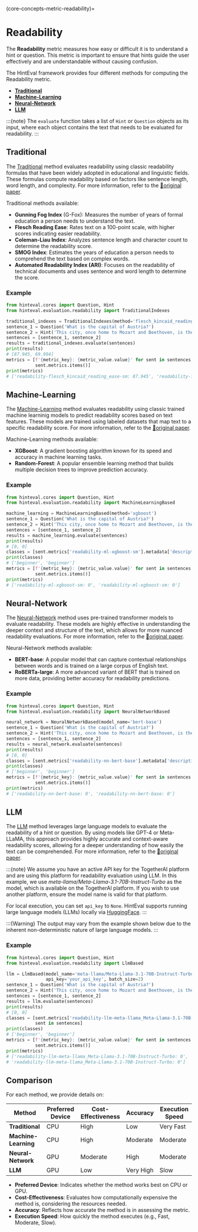 (core-concepts-metric-readability)=

# Readability

The **Readability** metric measures how easy or difficult it is to understand a hint or question. This metric is
important to ensure that hints guide the user effectively and are understandable without causing confusion.

The HintEval framework provides four different methods for computing the Readability metric.

- [**Traditional**](#traditional)
- [**Machine-Learning**](#machine-learning)
- [**Neural-Network**](#neural-network)
- [**LLM**](#llm)

:::{note}
The `evaluate` function takes a list of `Hint` or `Question` objects as its input, where each object contains the text
that needs to be evaluated for readability.
:::

## Traditional

The [Traditional](../../references/metrics/readability.rst#hinteval.cores.evaluation_metrics.readability.TraditionalIndexes) method evaluates readability using classic readability formulas that have been widely adopted in
educational and linguistic fields. These formulas compute readability based on factors like sentence length, word
length, and complexity. For more information, refer to the [📝original paper](https://aclanthology.org/2023.bea-1.1/).

Traditional methods available:

- **Gunning Fog Index** (G-Fox): Measures the number of years of formal education a person needs to understand the text.
- **Flesch Reading Ease**: Rates text on a 100-point scale, with higher scores indicating easier readability.
- **Coleman-Liau Index**: Analyzes sentence length and character count to determine the readability score.
- **SMOG Index**: Estimates the years of education a person needs to comprehend the text based on complex words.
- **Automated Readability Index (ARI)**: Focuses on the readability of technical documents and uses sentence and word
  length to determine the score.

### Example

```python
from hinteval.cores import Question, Hint
from hinteval.evaluation.readability import TraditionalIndexes

traditional_indexes = TraditionalIndexes(method='flesch_kincaid_reading_ease')
sentence_1 = Question('What is the capital of Austria?')
sentence_2 = Hint('This city, once home to Mozart and Beethoven, is the capital of Austria.')
sentences = [sentence_1, sentence_2]
results = traditional_indexes.evaluate(sentences)
print(results)
# [87.945, 69.994]
metrics = [f'{metric_key}: {metric_value.value}' for sent in sentences for metric_key, metric_value in
           sent.metrics.items()]
print(metrics)
# ['readability-flesch_kincaid_reading_ease-sm: 87.945', 'readability-flesch_kincaid_reading_ease-sm: 69.994']
```

## Machine-Learning

The [Machine-Learning](../../references/metrics/readability.rst#hinteval.cores.evaluation_metrics.readability.MachineLearningBased) method evaluates readability using  classic trained machine learninig models to predict readability scores based on text
features. These models are trained using labeled datasets that map text to a specific readability score. For more
information, refer to the [📝original paper](https://aclanthology.org/2023.bea-1.37/).

Machine-Learning methods available:

- **XGBoost**: A gradient boosting algorithm known for its speed and accuracy in machine learning tasks.
- **Random-Forest**: A popular ensemble learning method that builds multiple decision trees to improve prediction
  accuracy.

### Example

```python
from hinteval.cores import Question, Hint
from hinteval.evaluation.readability import MachineLearningBased

machine_learning = MachineLearningBased(method='xgboost')
sentence_1 = Question('What is the capital of Austria?')
sentence_2 = Hint('This city, once home to Mozart and Beethoven, is the capital of Austria.')
sentences = [sentence_1, sentence_2]
results = machine_learning.evaluate(sentences)
print(results)
# [0, 0]
classes = [sent.metrics['readability-ml-xgboost-sm'].metadata['description'] for sent in sentences]
print(classes)
# ['beginner', 'beginner']
metrics = [f'{metric_key}: {metric_value.value}' for sent in sentences for metric_key, metric_value in
           sent.metrics.items()]
print(metrics)
# ['readability-ml-xgboost-sm: 0', 'readability-ml-xgboost-sm: 0']
```

## Neural-Network

The [Neural-Network](../../references/metrics/readability.rst#hinteval.cores.evaluation_metrics.readability.NeuralNetworkBased) method uses pre-trained transformer models to evaluate readability. These models are highly
effective in understanding the deeper context and structure of the text, which allows for more nuanced readability
evaluations. For more information, refer to the [📝original paper](https://aclanthology.org/2023.bea-1.37/).

Neural-Network methods available:

- **BERT-base**: A popular model that can capture contextual relationships between words and is trained on a large
  corpus of English text.
- **RoBERTa-large**: A more advanced variant of BERT that is trained on more data, providing better accuracy for
  readability predictions.

### Example

```python
from hinteval.cores import Question, Hint
from hinteval.evaluation.readability import NeuralNetworkBased

neural_network = NeuralNetworkBased(model_name='bert-base')
sentence_1 = Question('What is the capital of Austria?')
sentence_2 = Hint('This city, once home to Mozart and Beethoven, is the capital of Austria.')
sentences = [sentence_1, sentence_2]
results = neural_network.evaluate(sentences)
print(results)
# [0, 0]
classes = [sent.metrics['readability-nn-bert-base'].metadata['description'] for sent in sentences]
print(classes)
# ['beginner', 'beginner']
metrics = [f'{metric_key}: {metric_value.value}' for sent in sentences for metric_key, metric_value in
           sent.metrics.items()]
print(metrics)
# ['readability-nn-bert-base: 0', 'readability-nn-bert-base: 0']

```

## LLM

The [LLM](../../references/metrics/readability.rst#hinteval.cores.evaluation_metrics.readability.LlmBased) method leverages large language models to evaluate the readability of a hint or question. By using models
like GPT-4 or Meta-LLaMA, this approach provides highly accurate and context-aware readability scores, allowing for a
deeper understanding of how easily the text can be comprehended. For more information, refer to
the [📝original paper](https://arxiv.org/abs/2305.14463).

:::{note}
We assume you have an active API key for the TogetherAI platform and are using this platform for readability evaluation
using LLM. In this example, we use *meta-llama/Meta-Llama-3.1-70B-Instruct-Turbo* as the model, which is available on
the TogetherAI platform. If you wish to use another platform, ensure the model name is valid for that platform.

For local execution, you can set `api_key` to `None`. HintEval supports running large language models (LLMs) locally
via [HuggingFace](https://huggingface.co/models).
:::

:::{Warning}
The output may vary from the example shown below due to the inherent non-deterministic nature of large language models.
:::

### Example

```python
from hinteval.cores import Question, Hint
from hinteval.evaluation.readability import LlmBased

llm = LlmBased(model_name='meta-llama/Meta-Llama-3.1-70B-Instruct-Turbo',
               api_key='your_api_key', batch_size=2)
sentence_1 = Question('What is the capital of Austria?')
sentence_2 = Hint('This city, once home to Mozart and Beethoven, is the capital of Austria.')
sentences = [sentence_1, sentence_2]
results = llm.evaluate(sentences)
print(results)
# [0, 0]
classes = [sent.metrics['readability-llm-meta-llama_Meta-Llama-3.1-70B-Instruct-Turbo'].metadata['description'] for
           sent in sentences]
print(classes)
# ['beginner', 'beginner']
metrics = [f'{metric_key}: {metric_value.value}' for sent in sentences for metric_key, metric_value in
           sent.metrics.items()]
print(metrics)
# ['readability-llm-meta-llama_Meta-Llama-3.1-70B-Instruct-Turbo: 0', 
# 'readability-llm-meta-llama_Meta-Llama-3.1-70B-Instruct-Turbo: 0']
```

## Comparison

For each method, we provide details on:

| Method               | Preferred Device | Cost-Effectiveness | Accuracy  | Execution Speed |
|----------------------|--------------|--------------------|-----------|-----------------|
| **Traditional**      | CPU          | High               | Low       | Very Fast       |
| **Machine-Learning** | CPU          | High               | Moderate  | Moderate            |
| **Neural-Network**   | GPU          | Moderate           | High      | Moderate        |
| **LLM**              | GPU          | Low                | Very High | Slow            |

- **Preferred Device**: Indicates whether the method works best on CPU or GPU.
- **Cost-Effectiveness**: Evaluates how computationally expensive the method is, considering the resources needed.
- **Accuracy**: Reflects how accurate the method is in assessing the metric.
- **Execution Speed**: How quickly the method executes (e.g., Fast, Moderate, Slow).